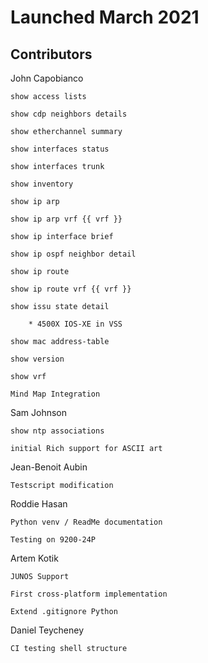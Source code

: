 # Launched March 2021 

## Contributors 

John Capobianco

    show access lists

    show cdp neighbors details

    show etherchannel summary

    show interfaces status
    
    show interfaces trunk

    show inventory

    show ip arp

    show ip arp vrf {{ vrf }}

    show ip interface brief

    show ip ospf neighbor detail

    show ip route

    show ip route vrf {{ vrf }}

    show issu state detail

        * 4500X IOS-XE in VSS 

    show mac address-table

    show version

    show vrf
    
    Mind Map Integration

Sam Johnson

    show ntp associations 

    initial Rich support for ASCII art

Jean-Benoit Aubin

    Testscript modification

Roddie Hasan

    Python venv / ReadMe documentation
    
    Testing on 9200-24P

Artem Kotik

    JUNOS Support 

    First cross-platform implementation
    
    Extend .gitignore Python
    
Daniel Teycheney

    CI testing shell structure
